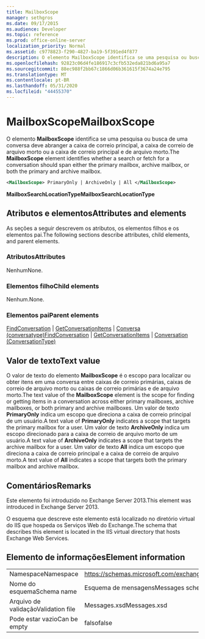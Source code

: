 ```yaml
---
title: MailboxScope
manager: sethgros
ms.date: 09/17/2015
ms.audience: Developer
ms.topic: reference
ms.prod: office-online-server
localization_priority: Normal
ms.assetid: c9778823-f290-4827-ba19-5f391ed4f877
description: O elemento MailboxScope identifica se uma pesquisa ou busca de uma conversa deve abranger a caixa de correio principal, a caixa de correio de arquivo morto ou a caixa de correio principal e de arquivo morto.
ms.openlocfilehash: 92823c06d4fe186917c3cfb532eda821bd6a95a7
ms.sourcegitcommit: 88ec988f2bb67c1866d06b361615f3674a24e795
ms.translationtype: MT
ms.contentlocale: pt-BR
ms.lasthandoff: 05/31/2020
ms.locfileid: "44455370"
---
```

# <a name="mailboxscope"></a><span data-ttu-id="e7cd8-103">MailboxScope</span><span class="sxs-lookup"><span data-stu-id="e7cd8-103">MailboxScope</span></span>

<span data-ttu-id="e7cd8-104">O elemento **MailboxScope** identifica se uma pesquisa ou busca de uma conversa deve abranger a caixa de correio principal, a caixa de correio de arquivo morto ou a caixa de correio principal e de arquivo morto.</span><span class="sxs-lookup"><span data-stu-id="e7cd8-104">The **MailboxScope** element identifies whether a search or fetch for a conversation should span either the primary mailbox, archive mailbox, or both the primary and archive mailbox.</span></span> 
  
```XML
<MailboxScope> PrimaryOnly | ArchiveOnly | All </MailboxScope>
```

<span data-ttu-id="e7cd8-105">**MailboxSearchLocationType**</span><span class="sxs-lookup"><span data-stu-id="e7cd8-105">**MailboxSearchLocationType**</span></span>

## <a name="attributes-and-elements"></a><span data-ttu-id="e7cd8-106">Atributos e elementos</span><span class="sxs-lookup"><span data-stu-id="e7cd8-106">Attributes and elements</span></span>

<span data-ttu-id="e7cd8-107">As seções a seguir descrevem os atributos, os elementos filhos e os elementos pai.</span><span class="sxs-lookup"><span data-stu-id="e7cd8-107">The following sections describe attributes, child elements, and parent elements.</span></span>
  
### <a name="attributes"></a><span data-ttu-id="e7cd8-108">Atributos</span><span class="sxs-lookup"><span data-stu-id="e7cd8-108">Attributes</span></span>

<span data-ttu-id="e7cd8-109">Nenhum</span><span class="sxs-lookup"><span data-stu-id="e7cd8-109">None.</span></span>
  
### <a name="child-elements"></a><span data-ttu-id="e7cd8-110">Elementos filho</span><span class="sxs-lookup"><span data-stu-id="e7cd8-110">Child elements</span></span>

<span data-ttu-id="e7cd8-111">Nenhum.</span><span class="sxs-lookup"><span data-stu-id="e7cd8-111">None.</span></span>
  
### <a name="parent-elements"></a><span data-ttu-id="e7cd8-112">Elementos pai</span><span class="sxs-lookup"><span data-stu-id="e7cd8-112">Parent elements</span></span>

<span data-ttu-id="e7cd8-113">[FindConversation](findconversation.md)  |  [GetConversationItems](getconversationitems.md)  |  [Conversa (conversatype)](conversation-conversationtype.md)</span><span class="sxs-lookup"><span data-stu-id="e7cd8-113">[FindConversation](findconversation.md) | [GetConversationItems](getconversationitems.md) | [Conversation (ConversationType)](conversation-conversationtype.md)</span></span>
  
## <a name="text-value"></a><span data-ttu-id="e7cd8-114">Valor de texto</span><span class="sxs-lookup"><span data-stu-id="e7cd8-114">Text value</span></span>

<span data-ttu-id="e7cd8-115">O valor de texto do elemento **MailboxScope** é o escopo para localizar ou obter itens em uma conversa entre caixas de correio primárias, caixas de correio de arquivo morto ou caixas de correio primárias e de arquivo morto.</span><span class="sxs-lookup"><span data-stu-id="e7cd8-115">The text value of the **MailboxScope** element is the scope for finding or getting items in a conversation across either primary mailboxes, archive mailboxes, or both primary and archive mailboxes.</span></span> <span data-ttu-id="e7cd8-116">Um valor de texto **PrimaryOnly** indica um escopo que direciona a caixa de correio principal de um usuário.</span><span class="sxs-lookup"><span data-stu-id="e7cd8-116">A text value of **PrimaryOnly** indicates a scope that targets the primary mailbox for a user.</span></span> <span data-ttu-id="e7cd8-117">Um valor de texto **ArchiveOnly** indica um escopo direcionado para a caixa de correio de arquivo morto de um usuário.</span><span class="sxs-lookup"><span data-stu-id="e7cd8-117">A text value of **ArchiveOnly** indicates a scope that targets the archive mailbox for a user.</span></span> <span data-ttu-id="e7cd8-118">Um valor de texto **All** indica um escopo que direciona a caixa de correio principal e a caixa de correio de arquivo morto.</span><span class="sxs-lookup"><span data-stu-id="e7cd8-118">A text value of **All** indicates a scope that targets both the primary mailbox and archive mailbox.</span></span> 
  
## <a name="remarks"></a><span data-ttu-id="e7cd8-119">Comentários</span><span class="sxs-lookup"><span data-stu-id="e7cd8-119">Remarks</span></span>

<span data-ttu-id="e7cd8-120">Este elemento foi introduzido no Exchange Server 2013.</span><span class="sxs-lookup"><span data-stu-id="e7cd8-120">This element was introduced in Exchange Server 2013.</span></span>
  
<span data-ttu-id="e7cd8-121">O esquema que descreve este elemento está localizado no diretório virtual do IIS que hospeda os Serviços Web do Exchange.</span><span class="sxs-lookup"><span data-stu-id="e7cd8-121">The schema that describes this element is located in the IIS virtual directory that hosts Exchange Web Services.</span></span>
  
## <a name="element-information"></a><span data-ttu-id="e7cd8-122">Elemento de informações</span><span class="sxs-lookup"><span data-stu-id="e7cd8-122">Element information</span></span>

|||
|:-----|:-----|
|<span data-ttu-id="e7cd8-123">Namespace</span><span class="sxs-lookup"><span data-stu-id="e7cd8-123">Namespace</span></span>  <br/> |https://schemas.microsoft.com/exchange/services/2006/messages  <br/> |
|<span data-ttu-id="e7cd8-124">Nome do esquema</span><span class="sxs-lookup"><span data-stu-id="e7cd8-124">Schema name</span></span>  <br/> |<span data-ttu-id="e7cd8-125">Esquema de mensagens</span><span class="sxs-lookup"><span data-stu-id="e7cd8-125">Messages schema</span></span>  <br/> |
|<span data-ttu-id="e7cd8-126">Arquivo de validação</span><span class="sxs-lookup"><span data-stu-id="e7cd8-126">Validation file</span></span>  <br/> |<span data-ttu-id="e7cd8-127">Messages.xsd</span><span class="sxs-lookup"><span data-stu-id="e7cd8-127">Messages.xsd</span></span>  <br/> |
|<span data-ttu-id="e7cd8-128">Pode estar vazio</span><span class="sxs-lookup"><span data-stu-id="e7cd8-128">Can be empty</span></span>  <br/> |<span data-ttu-id="e7cd8-129">falso</span><span class="sxs-lookup"><span data-stu-id="e7cd8-129">false</span></span>  <br/> |
   

